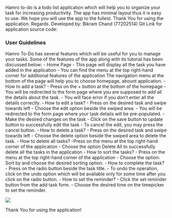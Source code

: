 Hamro to-do is a todo list application which will help you to organize your task for increasing productivity. The app has minimal layout thus it is easy to use. We hope you will use the app to the fullest. Thank You for using the application. Regards.
Developed by: Bikram Chand (77202514)
Git Link for application source code: 

<h3>User Guidelines</h3>
Hamro To-Do has several features which will be useful for you to manage your tasks. Some of the features of the app along with its tutorial has been discussed below:
- Home Page
  - This page will display all the task you have added in the application
  - You can find the menu at the top right-hand corner for additional features of the application
 The navigation menu at the bottom of the page will help you to choose homepage, abount application.
- How to add a task?
  - Press on the + button at the bottom of the homepage
  - You will be redirected to the form page where you are supposed to add all the details about the task.
  - You will face error if you don’t enter all the details correctly.
- How to edit a task?
  - Press on the desired task and swipe towards left
  - Choose the edit option beside the swiped area.
  - You will be redirected to the form page where your task details will be pre-populated.
  - Make the desired changes on the task
  - Click on the save button to update button to successfully edit the task
  - To cancel the edit, you may press the cancel button.
- How to delete a task?
  - Press on the desired task and swipe towards left
  - Choose the delete option beside the swiped area to delete the task.
- How to delete all tasks?
  -Press on the menu at the top right-hand corner of the application
  - Choose the option Delete All to successfully delete all the tasks in the application
- How to sort the tasks?
  - Press on the menu at the top right-hand corner of the application
  - Choose the option: Sort by and choose the desired sorting option.
- How to complete the task?
  - Press on the radio button beside the task title.
  - To undo the operation, click on the undo option which will be available only for some time after you click on the radio button.
- How to set the reminder?
  - Click the set reminder button from the add task form.
  - Choose the desired time on the timepicker to set the reminder.

![](./hamrotodo.gif)

Thank You for using the application!

